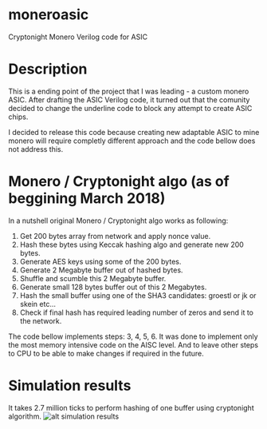 # moneroasic
Cryptonight Monero Verilog code for ASIC

# Description
This is a ending point of the project that I was leading - a custom monero ASIC.
After drafting the ASIC Verilog code, it turned out that the comunity decided to
change the underline code to block any attempt to create ASIC chips.

I decided to release this code because creating new adaptable ASIC to mine monero
will require completly different approach and the code bellow does not address this.

# Monero / Cryptonight algo (as of beggining March 2018)
In a nutshell original Monero / Cryptonight algo works as following:
1. Get 200 bytes array from network and apply nonce value.
2. Hash these bytes using Keccak hashing algo and generate new 200 bytes.
3. Generate AES keys using some of the 200 bytes.
4. Generate 2 Megabyte buffer out of hashed bytes.
5. Shuffle and scumble this 2 Megabyte buffer.
6. Generate small 128 bytes buffer out of this 2 Megabytes.
7. Hash the small buffer using one of the SHA3 candidates: groestl or jk or skein etc...
8. Check if final hash has required leading number of zeros and send it to the network.

The code bellow implements steps: 3, 4, 5, 6. It was done to implement only the
most memory intensive code on the AISC level. And to leave other steps to CPU to be
able to make changes if required in the future.

# Simulation results
It takes 2.7 million ticks to perform hashing of one buffer using cryptonight algorithm.
![alt simulation results](https://raw.githubusercontent.com/stremovsky/moneroasic/master/simulation.png)

